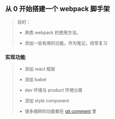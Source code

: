 ## 从 0 开始搭建一个 webpack 脚手架
>目的：
> 
>- 熟悉 webpack 的使用方法。 
> 
>- 添加一些有用的功能，作为笔记，经常复习

### 实现功能
>-  添加 react 框架 
> 
>-  添加 babel 
> 
>-  dev 环境与 product 环境分离
>- 添加 style component
>
>-  很多细碎的功能都在 [git comment](https://github.com/taylor111111/webpack-react-02/commits/main/) 里 
